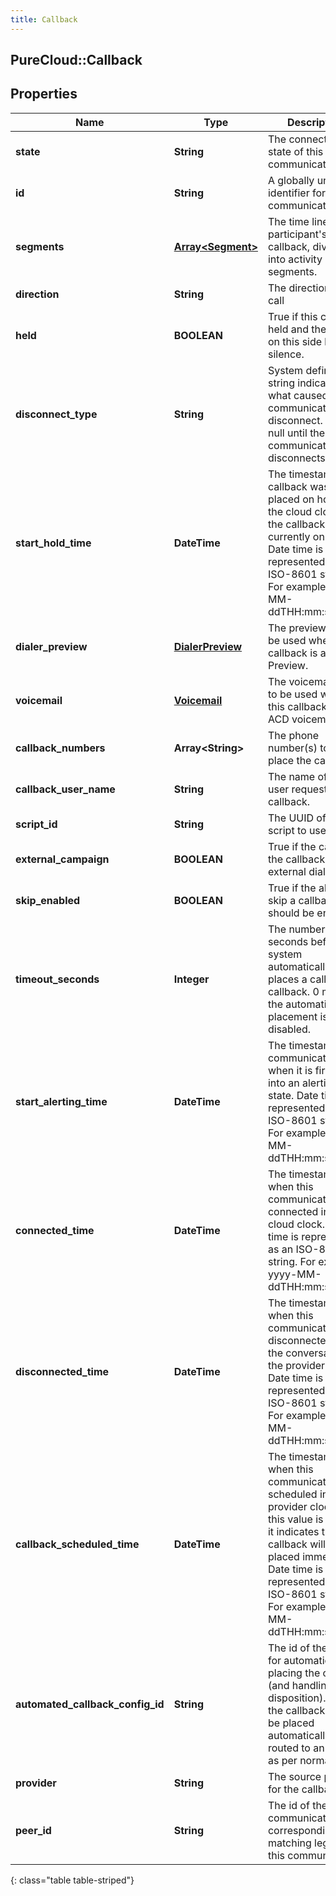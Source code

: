 ```yaml
---
title: Callback
---
```

## PureCloud::Callback

## Properties

|Name | Type | Description | Notes|
|------------ | ------------- | ------------- | -------------|
| **state** | **String** | The connection state of this communication. | [optional] |
| **id** | **String** | A globally unique identifier for this communication. | [optional] |
| **segments** | [**Array&lt;Segment&gt;**](Segment.html) | The time line of the participant&#39;s callback, divided into activity segments. | [optional] |
| **direction** | **String** | The direction of the call | [optional] |
| **held** | **BOOLEAN** | True if this call is held and the person on this side hears silence. | [optional] |
| **disconnect_type** | **String** | System defined string indicating what caused the communication to disconnect. Will be null until the communication disconnects. | [optional] |
| **start_hold_time** | **DateTime** | The timestamp the callback was placed on hold in the cloud clock if the callback is currently on hold. Date time is represented as an ISO-8601 string. For example: yyyy-MM-ddTHH:mm:ss.SSSZ | [optional] |
| **dialer_preview** | [**DialerPreview**](DialerPreview.html) | The preview data to be used when this callback is a Preview. | [optional] |
| **voicemail** | [**Voicemail**](Voicemail.html) | The voicemail data to be used when this callback is an ACD voicemail. | [optional] |
| **callback_numbers** | **Array&lt;String&gt;** | The phone number(s) to use to place the callback. | [optional] |
| **callback_user_name** | **String** | The name of the user requesting a callback. | [optional] |
| **script_id** | **String** | The UUID of the script to use. | [optional] |
| **external_campaign** | **BOOLEAN** | True if the call for the callback uses external dialing. | [optional] |
| **skip_enabled** | **BOOLEAN** | True if the ability to skip a callback should be enabled. | [optional] |
| **timeout_seconds** | **Integer** | The number of seconds before the system automatically places a call for a callback.  0 means the automatic placement is disabled. | [optional] |
| **start_alerting_time** | **DateTime** | The timestamp the communication has when it is first put into an alerting state. Date time is represented as an ISO-8601 string. For example: yyyy-MM-ddTHH:mm:ss.SSSZ | [optional] |
| **connected_time** | **DateTime** | The timestamp when this communication was connected in the cloud clock. Date time is represented as an ISO-8601 string. For example: yyyy-MM-ddTHH:mm:ss.SSSZ | [optional] |
| **disconnected_time** | **DateTime** | The timestamp when this communication disconnected from the conversation in the provider clock. Date time is represented as an ISO-8601 string. For example: yyyy-MM-ddTHH:mm:ss.SSSZ | [optional] |
| **callback_scheduled_time** | **DateTime** | The timestamp when this communication is scheduled in the provider clock. If this value is missing it indicates the callback will be placed immediately. Date time is represented as an ISO-8601 string. For example: yyyy-MM-ddTHH:mm:ss.SSSZ | [optional] |
| **automated_callback_config_id** | **String** | The id of the config for automatically placing the callback (and handling the disposition). If null, the callback will not be placed automatically but routed to an agent as per normal. | [optional] |
| **provider** | **String** | The source provider for the callback. | [optional] |
| **peer_id** | **String** | The id of the peer communication corresponding to a matching leg for this communication. | [optional] |
{: class="table table-striped"}


